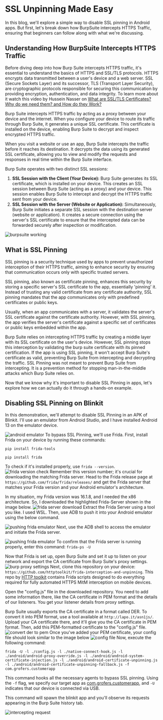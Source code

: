 
# SSL Unpinning Made Easy
In this blog, we'll explore a simple way to disable SSL pinning in Android apps. But first, let's break down how BurpSuite intercepts HTTPS Traffic, ensuring that beginners can follow along with what we're discussing.

## Understanding How BurpSuite Intercepts HTTPS Traffic
Before diving deep into how Burp Suite intercepts HTTPS traffic, it's essential to understand the basics of HTTPS and SSL/TLS protocols. HTTPS encrypts data transmitted between a user's device and a web server. SSL (Secure Sockets Layer) and its successor, TLS (Transport Layer Security), are cryptographic protocols responsible for securing this communication by providing encryption, authentication, and data integrity. To learn more about it watch this video by Hussein Nasser on [What are SSL/TLS Certificates? Why do we need them? and How do they Work?](https://youtu.be/r1nJT63BFQ0?feature=shared)

Burp Suite intercepts HTTPS traffic by acting as a proxy between your device and the internet. When you configure your device to route its traffic through Burp Suite, it generates a unique SSL certificate. This certificate is installed on the device, enabling Burp Suite to decrypt and inspect encrypted HTTPS traffic.

When you visit a website or use an app, Burp Suite intercepts the traffic before it reaches its destination. It decrypts the data using its generated SSL certificate, allowing you to view and modify the requests and responses in real time within the Burp Suite interface.

Burp Suite operates with two distinct SSL sessions:
1. **SSL Session with the Client (Your Device):** Burp Suite generates its SSL certificate, which is installed on your device. This creates an SSL session between Burp Suite (acting as a proxy) and your device. This session enables Burp Suite to intercept and decrypt the HTTPS traffic sent from your device.
2. **SSL Session with the Server (Website or Application):** Simultaneously, Burp Suite initiates a separate SSL session with the destination server (website or application). It creates a secure connection using the server's SSL certificate to ensure that the intercepted data can be forwarded securely after inspection or modification.

![burpsuite working](/assets/images/SSL_Unpinning/burpsuite-working.png)
## What is SSL Pinning

SSL pinning is a security technique used by apps to prevent unauthorized interception of their HTTPS traffic, aiming to enhance security by ensuring that communication occurs only with specific trusted servers.

SSL pinning, also known as certificate pinning, enhances this security by storing a specific server's SSL certificate to the app, essentially 'pinning' it. Instead of trusting any valid certificate from any certificate authority, SSL pinning mandates that the app communicates only with predefined certificates or public keys.

Usually, when an app communicates with a server, it validates the server's SSL certificate against the certificate authority. However, with SSL pinning, the app verifies the server's certificate against a specific set of certificates or public keys embedded within the app.

Burp Suite relies on intercepting HTTPS traffic by creating a middle layer with its SSL certificate on the user's device. However, SSL pinning stops this interception by validating the burp suite certificate with its pinned certification. If the app is using SSL pinning, it won't accept Burp Suite's certificate as valid, preventing Burp Suite from intercepting and decrypting the traffic. SSL Pinning was not meant to prevent Burp Suite from intercepting. It is a prevention method for stopping man-in-the-middle attacks which Burp Suite relies on.

Now that we know why it's important to disable SSL Pinning in apps, let's explore how we can actually do it through a hands-on example.

## Disabling SSL Pinning on Blinkit
In this demonstration, we'll attempt to disable SSL Pinning in an APK of Blinkit. I'll use an emulator from Android Studio, and I have installed Android 13 on the emulator device.  

![android emulator](/assets/images/SSL_Unpinning/android_emulator.png)
To bypass SSL Pinning, we'll use Frida. First, install Frida on your device by running these commands:
```
pip install frida-tools

pip install frida
```
To check if it's installed properly, use `frida --version`.
![frida version check](/assets/images/SSL_Unpinning/frida_version_check.png)
Remember this version number; it's crucial for downloading the matching Frida server. Head to the Frida release page at `https://github.com/frida/frida/releases/` and get the Frida server that matches your Frida version and your Android emulator's architecture.

In my situation, my Frida version was 16.1.8, and I needed the x86 architecture. So, I downloaded the highlighted Frida-Server shown in the image below.
![frida server download](/assets/images/SSL_Unpinning/frida_server_download.png)
Extract the Frida Server using a tool you like. I used WSL. Then, use ADB to push it into your Android emulator using the below command.

![pushing frida emulator](/assets/images/SSL_Unpinning/pushing_frida_emulator.png)
Next, use the ADB shell to access the emulator and initiate the Frida server.

![pushing frida emulator](/assets/images/SSL_Unpinning/pushing_frida_emulator.png)
To confirm that the Frida server is running properly, enter this command: `frida-ps -U`

Now that Frida is set up, open Burp Suite and set it up to listen on your network and export the CA certificate from Burp Suite's proxy settings.
![burp proxy settings](/assets/images/SSL_Unpinning/burp_proxy_settings.png)
Next, clone this repository on your device: `https://github.com/httptoolkit/frida-interception-and-unpinning`. This repo by [HTTP toolkit](https://httptoolkit.com/) contains Frida scripts designed to do everything required for fully automated HTTPS MitM interception on mobile devices.

Open the "config.js" file in the downloaded repository. You need to add some information there, like the CA certificate in PEM format and the details of our listeners. You get your listener details from proxy settings.

Burp Suite usually exports the CA certificate in a format called DER. To convert it into PEM format, use a tool available at `http://lapo.it/asn1js/`. Upload your CA certificate there, and it'll give you the CA certificate in PEM format. Then, add this PEM-formatted certificate to the "config.js" file.
![convert der to pem](/assets/images/SSL_Unpinning/convert_der_to_pem.png)
Once you've added your PEM certificate, your config file should look similar to the image below
![config file](/assets/images/SSL_Unpinning/config_file.png)
Now, execute the following command:
```
frida -U -l ./config.js -l ./native-connect-hook.js -l ./android/android-proxy-override.js -l ./android/android-system-certificate-injection.js -l ./android/android-certificate-unpinning.js -l ./android/android-certificate-unpinning-fallback.js -f com.grofers.customerapp
```

This command hooks all the necessary agents to bypass SSL pinning. Using the `-f` flag, we specify our target app as [com.grofers.customerapp](https://play.google.com/store/apps/details?id=com.grofers.customerapp), and `-U` indicates that our device is connected via USB.

This command will spawn the blinkit app and you'll observe its requests appearing in the Burp Suite history tab.

![intercepting request](/assets/images/SSL_Unpinning/intercepting_request.png)

